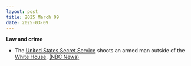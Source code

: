 ```yaml
---
layout: post
title: 2025 March 09
date: 2025-03-09
---
```



**Law and crime**

* The [United States Secret Service](https://en.wikipedia.org/wiki/United_States_Secret_Service "United States Secret Service") shoots an armed man outside of the [White House](https://en.wikipedia.org/wiki/White_House "White House"). [(NBC News)](https://www.nbcnews.com/news/us-news/secret-service-shoots-armed-man-confrontation-white-house-rcna195517)
